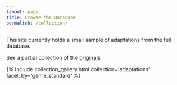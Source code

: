 ```yaml
---
layout: page
title: Browse the Database
permalink: /collection/
---
```


This site currently holds a small sample of adaptations from the full database. 

See a partial collection of the [originals](/wax/originals/)


{% include collection_gallery.html collection='adaptations' facet_by='genre_standard' %}
